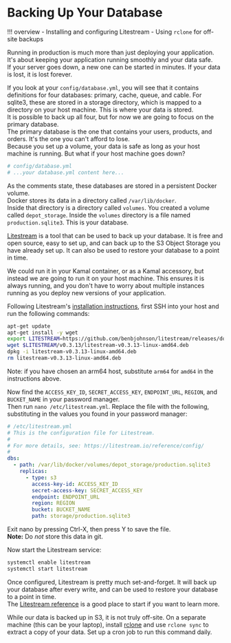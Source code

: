 # Backing Up Your Database

!!! overview
    - Installing and configuring Litestream
    - Using `rclone` for off-site backups

Running in production is much more than just deploying your application. It's about keeping your application running smoothly and your data safe.  
If your server goes down, a new one can be started in minutes. If your data is lost, it is lost forever.

If you look at your `config/database.yml`, you will see that it contains definitions for four databases: primary, cache, queue, and cable. For sqlite3, these are stored in a storage directory, which is mapped to a directory on your host machine. This is where your data is stored.  
It is possible to back up all four, but for now we are going to focus on the primary database.  
The primary database is the one that contains your users, products, and orders. It's the one you can't afford to lose.  
Because you set up a volume, your data is safe as long as your host machine is running. But what if your host machine goes down?

```yaml
# config/database.yml
# ...your database.yml content here...
```

As the comments state, these databases are stored in a persistent Docker volume.  
Docker stores its data in a directory called `/var/lib/docker`.  
Inside that directory is a directory called `volumes`. You created a volume called `depot_storage`. Inside the `volumes` directory is a file named `production.sqlite3`. This is your database.

[Litestream](https://litestream.io/) is a tool that can be used to back up your database. It is free and open source, easy to set up, and can back up to the S3 Object Storage you have already set up. It can also be used to restore your database to a point in time.

We could run it in your Kamal container, or as a Kamal accessory, but instead we are going to run it on your host machine. This ensures it is always running, and you don't have to worry about multiple instances running as you deploy new versions of your application.

Following Litestream's [installation instructions](https://litestream.io/install/debian/), first SSH into your host and run the following commands:

```sh
apt-get update
apt-get install -y wget
export LITESTREAM=https://github.com/benbjohnson/litestream/releases/download
wget $LITESTREAM/v0.3.13/litestream-v0.3.13-linux-amd64.deb
dpkg -i litestream-v0.3.13-linux-amd64.deb
rm litestream-v0.3.13-linux-amd64.deb
```

Note: if you have chosen an arm64 host, substitute `arm64` for `amd64` in the instructions above.

Now find the `ACCESS_KEY_ID`, `SECRET_ACCESS_KEY`, `ENDPOINT_URL`, `REGION`, and `BUCKET_NAME` in your password manager.  
Then run `nano /etc/litestream.yml`. Replace the file with the following, substituting in the values you found in your password manager:

```yaml
# /etc/litestream.yml
# This is the configuration file for Litestream.
#
# For more details, see: https://litestream.io/reference/config/
#
dbs:
  - path: /var/lib/docker/volumes/depot_storage/production.sqlite3
    replicas:
      - type: s3
        access-key-id: ACCESS_KEY_ID
        secret-access-key: SECRET_ACCESS_KEY
        endpoint: ENDPOINT_URL
        region: REGION
        bucket: BUCKET_NAME
        path: storage/production.sqlite3
```

Exit nano by pressing Ctrl-X, then press Y to save the file.  
**Note:** Do *not* store this data in git.

Now start the Litestream service:

```sh
systemctl enable litestream
systemctl start litestream
```

Once configured, Litestream is pretty much set-and-forget. It will back up your database after every write, and can be used to restore your database to a point in time.  
The [Litestream reference](https://litestream.io/reference/) is a good place to start if you want to learn more.

While our data is backed up in S3, it is not truly off-site. On a separate machine (this can be your laptop), install [rclone](https://rclone.org/) and use `rclone sync` to extract a copy of your data. Set up a cron job to run this command daily.